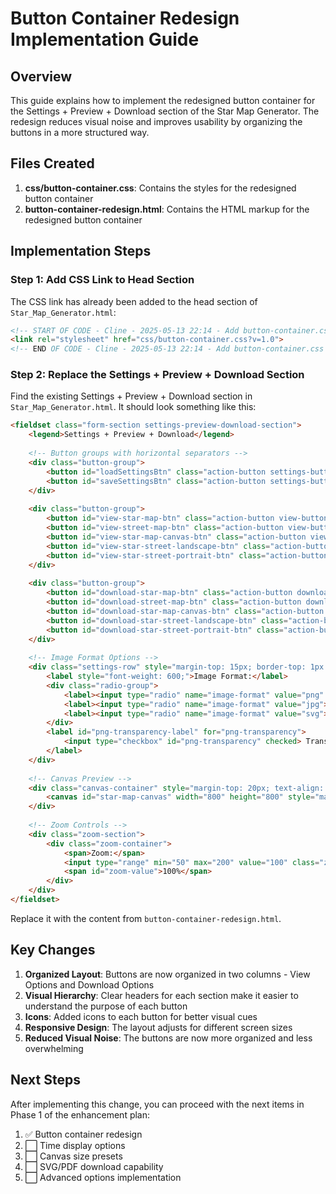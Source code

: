# Button Container Redesign Implementation Guide

## Overview

This guide explains how to implement the redesigned button container for the Settings + Preview + Download section of the Star Map Generator. The redesign reduces visual noise and improves usability by organizing the buttons in a more structured way.

## Files Created

1. **css/button-container.css**: Contains the styles for the redesigned button container
2. **button-container-redesign.html**: Contains the HTML markup for the redesigned button container

## Implementation Steps

### Step 1: Add CSS Link to Head Section

The CSS link has already been added to the head section of `Star_Map_Generator.html`:

```html
<!-- START OF CODE - Cline - 2025-05-13 22:14 - Add button-container.css -->
<link rel="stylesheet" href="css/button-container.css?v=1.0">
<!-- END OF CODE - Cline - 2025-05-13 22:14 - Add button-container.css -->
```

### Step 2: Replace the Settings + Preview + Download Section

Find the existing Settings + Preview + Download section in `Star_Map_Generator.html`. It should look something like this:

```html
<fieldset class="form-section settings-preview-download-section">
    <legend>Settings + Preview + Download</legend>
    
    <!-- Button groups with horizontal separators -->
    <div class="button-group">
        <button id="loadSettingsBtn" class="action-button settings-button">Load Settings</button>
        <button id="saveSettingsBtn" class="action-button settings-button">Save Settings</button>
    </div>
    
    <div class="button-group">
        <button id="view-star-map-btn" class="action-button view-button">View Star Map</button>
        <button id="view-street-map-btn" class="action-button view-button">View Street Map</button>
        <button id="view-star-map-canvas-btn" class="action-button view-button">View Star Map on Canvas</button>
        <button id="view-star-street-landscape-btn" class="action-button view-button">View Star Map + Street Map (Landscape)</button>
        <button id="view-star-street-portrait-btn" class="action-button view-button">View Star Map + Street Map (Portrait)</button>
    </div>
    
    <div class="button-group">
        <button id="download-star-map-btn" class="action-button download-button">Download Star Map</button>
        <button id="download-street-map-btn" class="action-button download-button">Download Street Map</button>
        <button id="download-star-map-canvas-btn" class="action-button download-button">Download Star Map with Canvas</button>
        <button id="download-star-street-landscape-btn" class="action-button download-button">Download Star Map + Street Map (Landscape)</button>
        <button id="download-star-street-portrait-btn" class="action-button download-button">Download Star Map + Street Map (Portrait)</button>
    </div>
    
    <!-- Image Format Options -->
    <div class="settings-row" style="margin-top: 15px; border-top: 1px solid #ddd; padding-top: 15px;">
        <label style="font-weight: 600;">Image Format:</label>
        <div class="radio-group">
            <label><input type="radio" name="image-format" value="png" checked> PNG</label>
            <label><input type="radio" name="image-format" value="jpg"> JPG</label>
            <label><input type="radio" name="image-format" value="svg"> SVG</label>
        </div>
        <label id="png-transparency-label" for="png-transparency">
            <input type="checkbox" id="png-transparency" checked> Transparent Background (PNG only)
        </label>
    </div>
    
    <!-- Canvas Preview -->
    <div class="canvas-container" style="margin-top: 20px; text-align: center;">
        <canvas id="star-map-canvas" width="800" height="800" style="max-width: 100%; height: auto; border: 1px solid #ddd; background-color: #F5F5DC;"></canvas>
    </div>
    
    <!-- Zoom Controls -->
    <div class="zoom-section">
        <div class="zoom-container">
            <span>Zoom:</span>
            <input type="range" min="50" max="200" value="100" class="zoom-slider" id="zoom-slider">
            <span id="zoom-value">100%</span>
        </div>
    </div>
</fieldset>
```

Replace it with the content from `button-container-redesign.html`.

## Key Changes

1. **Organized Layout**: Buttons are now organized in two columns - View Options and Download Options
2. **Visual Hierarchy**: Clear headers for each section make it easier to understand the purpose of each button
3. **Icons**: Added icons to each button for better visual cues
4. **Responsive Design**: The layout adjusts for different screen sizes
5. **Reduced Visual Noise**: The buttons are now more organized and less overwhelming

## Next Steps

After implementing this change, you can proceed with the next items in Phase 1 of the enhancement plan:

1. ✅ Button container redesign
2. ⬜ Time display options
3. ⬜ Canvas size presets
4. ⬜ SVG/PDF download capability
5. ⬜ Advanced options implementation
